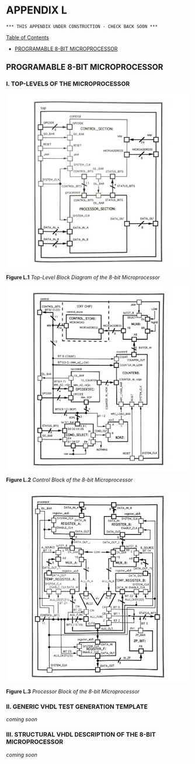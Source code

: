 # APPENDIX L

```text
*** THIS APPENDIX UNDER CONSTRUCTION - CHECK BACK SOON ***
```

[Table of Contents](https://github.com/JeffDeCola/my-masters-thesis#table-of-contents)

* [PROGRAMABLE 8-BIT MICROPROCESSOR](https://github.com/JeffDeCola/my-masters-thesis/blob/master/appendices/appendix-l/appendix-l.md#programable-8-bit-microprocessor)

## PROGRAMABLE 8-BIT MICROPROCESSOR

### I. TOP-LEVELS OF THE MICROPROCESSOR

![Figure-L.1-Top-Level-Block-Diagram-of-the-8-bit-Microprocessor.jpg](figures/Figure-L.1-Top-Level-Block-Diagram-of-the-8-bit-Microprocessor.jpg)

**Figure L.1** *Top-Level Block Diagram of the 8-bit Microprocessor*

![Figure-L.2-Control-Block-of-the-8-bit-Microprocessor.jpg](figures/Figure-L.2-Control-Block-of-the-8-bit-Microprocessor.jpg)

**Figure L.2** *Control Block of the 8-bit Microprocessor*

![Figure-L.3-Processor-Block-of-the-8-bit-Microprocessor.jpg](figures/Figure-L.3-Processor-Block-of-the-8-bit-Microprocessor.jpg)

**Figure L.3** *Processor Block of the 8-bit Microprocessor*

### II. GENERIC VHDL TEST GENERATION TEMPLATE

*coming soon*

### III. STRUCTURAL VHDL DESCRIPTION OF THE 8-BIT MICROPROCESSOR

*coming soon*
